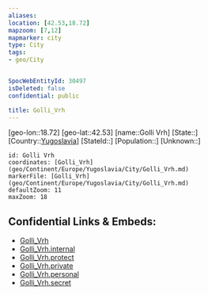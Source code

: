 ```yaml
---
aliases: 
location: [42.53,18.72]
mapzoom: [7,12] 
mapmarker: city 
type: City
tags:
- geo/City


SpocWebEntityId: 30497
isDeleted: false
confidential: public

title: Golli_Vrh
---
```

[geo-lon::18.72]
[geo-lat::42.53]
[name::Golli Vrh]
[State::]
[Country::[Yugoslavia](geo/Continent/Europe/Yugoslavia.md)]
[StateId::]
[Population::]
[Unknown::]


```leaflet
id: Golli Vrh
coordinates: [Golli_Vrh](geo/Continent/Europe/Yugoslavia/City/Golli_Vrh.md)
markerFile: [Golli_Vrh](geo/Continent/Europe/Yugoslavia/City/Golli_Vrh.md)
defaultZoom: 11 
maxZoom: 18
```


## Confidential Links & Embeds: 
- [Golli_Vrh](../../../../../../_public/geo/Continent/Europe/Yugoslavia/City/Golli_Vrh.md) 
- [Golli_Vrh.internal](../../../../../../_internal/geo/Continent/Europe/Yugoslavia/City/Golli_Vrh.internal.md) 
- [Golli_Vrh.protect](../../../../../../_protect/geo/Continent/Europe/Yugoslavia/City/Golli_Vrh.protect.md) 
- [Golli_Vrh.private](../../../../../../_private/geo/Continent/Europe/Yugoslavia/City/Golli_Vrh.private.md) 
- [Golli_Vrh.personal](../../../../../../_personal/geo/Continent/Europe/Yugoslavia/City/Golli_Vrh.personal.md) 
- [Golli_Vrh.secret](../../../../../../_secret/geo/Continent/Europe/Yugoslavia/City/Golli_Vrh.secret.md) 
